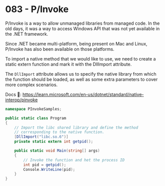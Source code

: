 # 083 - P/Invoke #

P/Invoke is a way to allow unmanaged libraries from managed code. In the old days, it was a way to access Windows API that was not yet available in the .NET framework.

Since .NET became multi-platform, being present on Mac and Linux, P/Invoke has also been available on those platforms.

To import a native method that we would like to use, we need to create a static extern function and mark it with the DllImport attribute.

The `DllImport` attribute allows us to specify the native library from which the function should be loaded, as well as some extra parameters to cover more complex scenarios.

Docs 📑: https://learn.microsoft.com/en-us/dotnet/standard/native-interop/pinvoke

```csharp
namespace PInvokeSamples;

public static class Program
{
    // Import the libc shared library and define the method
    // corresponding to the native function.
    [DllImport("libc.so.6")]
    private static extern int getpid();

    public static void Main(string[] args)
    {
        // Invoke the function and het the process ID
        int pid = getpid();
        Console.WriteLine(pid);
    }
}
```

